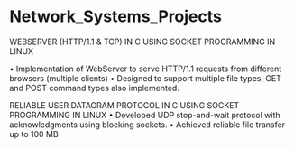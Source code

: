# Network_Systems_Projects
WEBSERVER (HTTP/1.1 & TCP) IN C USING SOCKET PROGRAMMING IN LINUX

• Implementation of WebServer to serve HTTP/1.1 requests from different browsers (multiple clients)
• Designed to support multiple file types, GET and POST command types also implemented.

RELIABLE USER DATAGRAM PROTOCOL IN C USING SOCKET PROGRAMMING IN LINUX
• Developed UDP stop-and-wait protocol with acknowledgments using blocking sockets.
• Achieved reliable file transfer up to 100 MB
